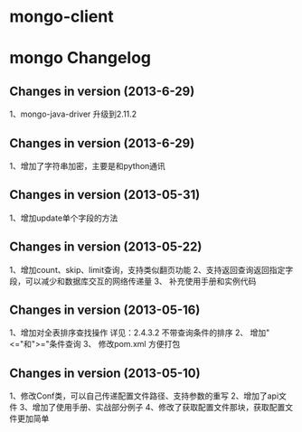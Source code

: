 mongo-client
=============================


mongo Changelog
=============================

Changes in version (2013-6-29)
---------------------------------------------
1、mongo-java-driver 升级到2.11.2


Changes in version (2013-6-29)
---------------------------------------------
1、增加了字符串加密，主要是和python通讯


Changes in version (2013-05-31)
---------------------------------------------
1、增加update单个字段的方法

Changes in version (2013-05-22)
---------------------------------------------
1、增加count、skip、limit查询，支持类似翻页功能
2、支持返回查询返回指定字段，可以减少和数据库交互的网络传递量
3、 补充使用手册和实例代码


Changes in version (2013-05-16)
---------------------------------------------
1、增加对全表排序查找操作 详见：2.4.3.2 不带查询条件的排序
2、 增加"<="和">="条件查询
3、 修改pom.xml 方便打包


Changes in version (2013-05-10)
---------------------------------------------
1、修改Conf类，可以自己传递配置文件路径、支持参数的重写
2、增加了api文件
3、增加了使用手册、实战部分例子
4、修改了获取配置文件那块，获取配置文件更加简单